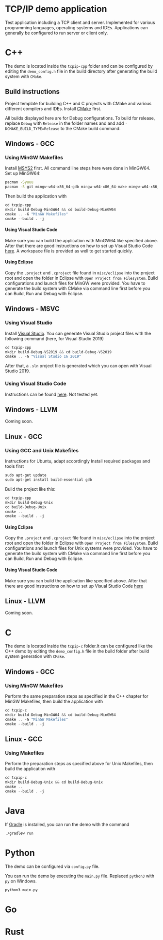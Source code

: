 # TCP/IP demo application

Test application including a TCP client and server. Implemented for various programming languages,
operating systems and IDEs. Applications can generally be configured to run server or client only.

# C++

The demo is located inside the `tcpip-cpp` folder and 
can be configured by editing the `demo_config.h` file in the build directory after 
generating the build system with `CMake`.

## Build instructions 

Project template for building C++ and C projects with CMake and various different compilers
and IDEs. Install [CMake](https://cmake.org/install/) first.

All builds displayed here are for Debug configurations. To build for release, replace
`Debug` with `Release` in the folder names and and add `-DCMAKE_BUILD_TYPE=Release` 
to the CMake build command.

## Windows - GCC

### Using MinGW Makefiles

Install [MSYS2](https://www.msys2.org/) first. All command line steps here were done
in MinGW64. Set up MinGW64:

```sh
pacman -Syuuu
pacman -S git mingw-w64-x86_64-gdb mingw-w64-x86_64-make mingw-w64-x86_64-cmake mingw-w64-x86_64-gcc
```

Then build the application with

```cpp
cd tcpip-cpp
mkdir build-Debug-MinGW64 && cd build-Debug-MinGW64
cmake .. -G "MinGW Makefiles"
cmake --build . -j
```

#### Using Visual Studio Code

Make sure you can build the application with MinGW64 like specified above. After that
there are good instructions on how to set up Visual Studio Code 
[here](https://code.visualstudio.com/docs/cpp/config-mingw). A workspace file is provided as well
to get started quickly.

#### Using Eclipse

Copy the `.project` and `.cproject` file found in `misc/eclipse` into the project root
and open the folder in Eclipse with `Open Project from Filesystem`. Build configurations and 
launch files for MinGW were provided. You have to generate the build system with CMake via 
command line first before you can Build, Run and Debug with Eclipse.

## Windows - MSVC

### Using Visual Studio

Install [Visual Studio](https://visualstudio.microsoft.com/).
You can generate Visual Studio project files with the following command 
(here, for Visual Studio 2019)

```cpp
cd tcpip-cpp
mkdir build-Debug-VS2019 && cd build-Debug-VS2019
cmake .. -G "Visual Studio 16 2019"
```

After that, a `.sln` project file is generated which you can open with Visual Studio 2019.

###  Using Visual Studio Code

Instructions can be found [here](https://code.visualstudio.com/docs/cpp/config-msvc).
Not tested yet.

## Windows - LLVM

Coming soon.

## Linux - GCC

### Using GCC and Unix Makefiles

Instructions for Ubuntu, adapt accordingly
Install required packages and tools first

```cpp
sudo apt-get update
sudo apt-get install build-essential gdb
```

Build the project like this: 

```cpp
cd tcpip-cpp
mkdir build-Debug-Unix
cd build-Debug-Unix
cmake .. 
cmake --build . -j
```

#### Using Eclipse

Copy the `.project` and `.cproject` file found in `misc/eclipse` into the project root
and open the folder in Eclipse with `Open Project from Filesystem`. Build configurations and 
launch files for Unix systems were provided. You have to generate the build system with CMake via 
command line first before you can Build, Run and Debug with Eclipse.

#### Using Visual Studio Code

Make sure you can build the application like specified above. After that
there are good instructions on how to set up Visual Studio Code 
[here](https://code.visualstudio.com/docs/cpp/config-linux)

## Linux - LLVM

Coming soon.

# C

The demo is located inside the `tcpip-c` folder.It can be configured like the C++ demo
by editing the `demo_config.h` file in the build folder after build system generation with `CMake`.

## Windows - GCC

### Using MinGW Makefiles

Perform the same preparation steps as specified in the C++ chapter for MinGW Makefiles,
then build the application with

```cpp
cd tcpip-c
mkdir build-Debug-MinGW64 && cd build-Debug-MinGW64
cmake .. -G "MinGW Makefiles"
cmake --build . -j
```

## Linux - GCC

### Using Makefiles

Perform the preparation steps as specified above for Unix Makefiles,
then build the application with

```cpp
cd tcpip-c
mkdir build-Debug-Unix && cd build-Debug-Unix
cmake ..
cmake --build . -j
```

# Java

If [Gradle](https://gradle.org/) is installed, you can run the demo with the command

```sh
./gradlew run
```

# Python

The demo can be configured via `config.py` file.

You can run the demo by executing the `main.py` file. Replaced `python3` with `py` on Windows.

```sh
python3 main.py
```

# Go

# Rust







